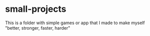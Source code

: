 # small-projects
This is a folder with simple games or app that I made to make myself "better, stronger, faster, harder"
